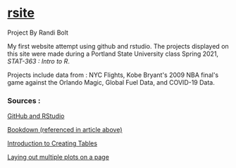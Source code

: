 # [rsite](https://rbolt13.github.io/rsite)
Project By Randi Bolt

My first website attempt using github and rstudio. The projects displayed on this site were made during a Portland State University class Spring 2021, _STAT-363 : Intro to R_.

Projects include data from : NYC Flights, Kobe Bryant's 2009 NBA final's game against the Orlando Magic, Global Fuel Data, and COVID-19 Data. 

### Sources : 

[GitHub and RStudio](https://resources.github.com/whitepapers/github-and-rstudio/)

[Bookdown (referenced in article above)](https://bookdown.org/yihui/rmarkdown/rmarkdown-site.html)

[Introduction to Creating Tables](https://gt.rstudio.com/articles/intro-creating-gt-tables.html)

[Laying out multiple plots on a page](https://cran.r-project.org/web/packages/egg/vignettes/Ecosystem.html)


